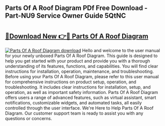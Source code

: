 ## Parts Of A Roof Diagram PDf Free Download - Part-NU9 Service Owner Guide 5QtNC

# <h2><a href="http://dfqd0y.blite.top/?on=Parts+Of+A+Roof+Diagram">🔗Download New 👉🔴 Parts Of A Roof Diagram</a></h2>

[![Parts Of A Roof Diagram download](https://i.imgur.com/lujVjoI.png)](http://dfqd0y.blite.top/?on=Parts+Of+A+Roof+Diagram)
Hello and welcome to the user manual for your newly unboxed Parts Of A Roof Diagram. This guide is designed to help you get started with your product and provide you with a thorough understanding of its features, functions, and capabilities. You will find clear instructions for installation, operation, maintenance, and troubleshooting. Before using your Parts Of A Roof Diagram, please refer to this user manual for comprehensive instructions on product setup, operation, and troubleshooting. It includes clear instructions for installation, setup, and operation, as well as important safety information. Parts Of A Roof Diagram offers users a range of advanced features, such as virtual assistant, smart notifications, customizable widgets, and automated tasks, all easily controlled through the user interface. We're Here to Help Parts Of A Roof Diagram. Our customer support team is ready to assist you with any questions or concerns.
